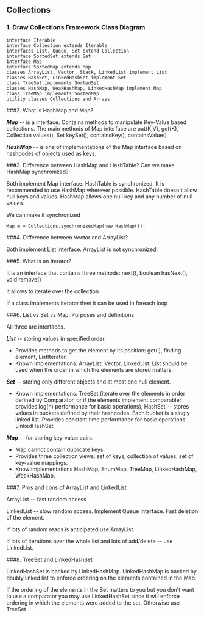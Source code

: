 Collections
---

### 1. Draw Collections Framework Class Diagram

    interface Iterable
    interface Collection extends Iterable
    interfaces List, Queue, Set extend Collection
    interface SortedSet extends Set
    interface Map
    interface SortedMap extends Map
    classes ArrayList, Vector, Stack, LinkedList implement List
    classes HashSet, LinkedHashSet implement Set
    class TreeSet implements SortedSet
    classes HashMap, WeakHashMap, LinkedHashMap implement Map
    class TreeMap implements SortedMap
    utility classes Collections and Arrays

###2. What is HashMap and Map?

***Map*** -- is a interface. Contains methods to manipulate Key-Value based collections. The main methods of Map interface are put(K,V), get(K), Collection<V> values(), Set<K> keySet(), containsKey(), containsValue()

***HashMap*** -- is one of implementations of the Map interface based on hashcodes of objects used as keys.

###3. Difference between HashMap and HashTable? Can we make HashMap synchronized?

Both implement Map interface. HashTable is synchronized. It is recommended to use HashMap wherever possible. HashTable doesn't allow null keys and values. HashMap allows one null key and any number of null values.

We can make it synchronized

	Map m = Collections.synchronizedMap(new HashMap());

###4. Difference between Vector and ArrayList?

Both implement List interface. ArrayList is not synchronized.

###5. What is an Iterator?

It is an interface that contains three methods: next(), boolean hasNext(), void remove()

It allows to iterate over the collection

If a class implements iterator then it can be used in foreach loop

###6. List vs Set vs Map. Purposes and definitions

All three are interfaces.

***List*** -- storing values in specified order.

* Provides methods to get the element by its position: get(i), finding element, ListIterator.
* Known implementations: ArrayList, Vector, LinkedList. List should be used when the order in which the elements are stored matters.

***Set*** -- storing only different objects and at most one null element.

* Known implementations: TreeSet (iterate over the elements in order defined by Comparator, or if the elements implement comparable; provides log(n) performance for basic operations), HashSet -- stores values in buckets defined by their hashcodes. Each bucket is a singly linked list. Provides constant time performance for basic operations. LinkedHashSet

***Map*** -- for storing key-value pairs.

* Map cannot contain duplicate keys.
* Provides three collection views: set of keys, collection of values, set of key-value mappings.
* Know implementations HashMap, EnumMap, TreeMap, LinkedHashMap, WeakHashMap.

###7. Pros and cons of ArrayList and LinkedList

ArrayList -- fast random access

LinkedList -- slow random access. Implement Queue interface. Fast deletion of the element.

If lots of random reads is anticipated use ArrayList.

If lots of iterations over the whole list and lots of add/delete -- use LinkedList.

###8. TreeSet and LinkedHashSet

LinkedHashSet is backed by LinkedHashMap. LinkedHashMap is backed by doubly linked list to enforce ordering on the elements contained in the Map.

If the ordering of the elements in the Set matters to you but you don't want to use a comparator you may use LinkedHashSet since it will enforce ordering in which the elements were added to the set. Otherwise use TreeSet
